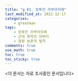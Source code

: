 ```yaml
---
title: "g.01. 앙투안 라부아지에"
last_modified_at: 2021-12-17
categories:
    - greatman
tags:
    - 앙투안 라부아지에
    - 근대 화학의 아버지
    - 질량 보존의 법칙
comments: true
use_math: true
toc: true
toc_sticky: true
---
```


<이 문서는 자료 조사중인 문서입니다>
